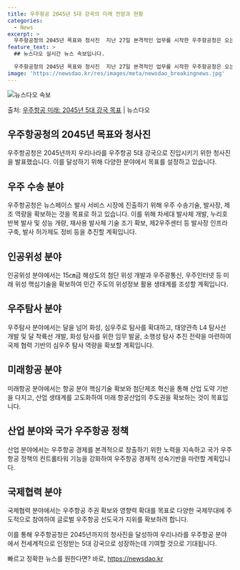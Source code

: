 ```yaml
---
title: 우주항공 2045년 5대 강국의 미래 전망과 현황
categories:
  - News
excerpt: >
  우주항공청의 2045년 목표와 청사진  지난 27일 본격적인 업무를 시작한 우주항공청은 오는 2045년까지 …
feature_text: >
  ## 뉴스다오 실시간 뉴스 속보입니다.

  우주항공청의 2045년 목표와 청사진  지난 27일 본격적인 업무를 시작한 우주항공청은 오는 2045년까지 …
image: 'https://newsdao.kr/res/images/meta/newsdao_breakingnews.jpg'
---
```


![뉴스다오 속보](https://newsdao.kr/res/images/meta/newsdao_breakingnews.jpg)

<p>출처: <a href="https://newsdao.kr/3979" rel="dofollow">우주항공 미래: 2045년 5대 강국 목표</a> | 뉴스다오</p>

<h2 data-ke-size="size26">우주항공청의 2045년 목표와 청사진</h2>
우주항공청은 2045년까지 우리나라를 우주항공 5대 강국으로 진입시키기 위한 청사진을 발표했습니다. 이를 달성하기 위해 다양한 분야에서 목표를 설정하고 있습니다.

<h2 data-ke-size="size26">우주 수송 분야</h2>
우주항공청은 뉴스페이스 발사 서비스 시장에 진출하기 위해 우주 수송기술, 발사장, 제조 역량을 확보하는 것을 목표로 하고 있습니다. 이를 위해 차세대 발사체 개발, 누리호 반복 발사 및 성능 개량, 재사용 발사체 기술 조기 확보, 제2우주센터 등 발사장 인프라 구축, 발사 허가제도 정비 등을 추진할 계획입니다.

<h2 data-ke-size="size26">인공위성 분야</h2>
인공위성 분야에서는 15㎝급 해상도의 첨단 위성 개발과 우주광통신, 우주인터넷 등 미래 위성 핵심기술을 확보하여 민간 주도의 위성정보 활용 생태계를 조성할 계획입니다.

<h2 data-ke-size="size26">우주탐사 분야</h2>
우주탐사 분야에서는 달을 넘어 화성, 심우주로 탐사를 확대하고, 태양관측 L4 탐사선 개발 및 달 착륙선 개발, 화성 탐사를 위한 임무 발굴, 소행성 탐사 추진 전략을 마련하여 국제 협력 기반의 심우주 탐사 역량을 확보할 계획입니다.

<h2 data-ke-size="size26">미래항공 분야</h2>
미래항공 분야에서는 항공 분야 핵심기술 확보와 첨단제조 혁신을 통해 산업 도약 기반을 다지고, 산업 생태계를 고도화하여 미래 항공산업의 주도권을 확보하는 것이 목표입니다.

<h2 data-ke-size="size26">산업 분야와 국가 우주항공 정책</h2>
산업 분야에서는 우주항공 경제를 본격적으로 창출하기 위한 노력을 지속하고 국가 우주항공 정책의 컨트롤타워 기능을 강화하여 우주항공 경제적 성숙기반을 마련할 계획입니다.

<h2 data-ke-size="size26">국제협력 분야</h2>
국제협력 분야에서는 우주항공 주권 확보와 영향력 확대를 목표로 다양한 국제무대에 주도적으로 참여하여 글로벌 우주항공 선도국가 지위를 확보하려 합니다.

이를 통해 우주항공청은 2045년까지의 청사진을 달성하여 우리나라를 우주항공 분야에서 전세계적으로 인정받는 5대 강국으로 성장하는데 기여할 것으로 기대됩니다. 

빠르고 정확한 뉴스를 원한다면? 바로, <a href="https://newsdao.kr" rel="dofollow">https://newsdao.kr</a>


